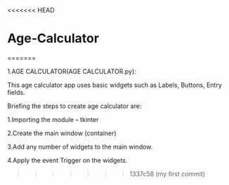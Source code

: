 <<<<<<< HEAD
# Age-Calculator
=======


1.AGE CALCULATOR(AGE CALCULATOR.py):

This age calculator app uses basic widgets such as Labels, Buttons, Entry fields.

Briefing the steps to create age calculator are:

1.Importing the module – tkinter

2.Create the main window (container)

3.Add any number of widgets to the main window.

4.Apply the event Trigger on the widgets.



>>>>>>> 1337c58 (my first commit)
